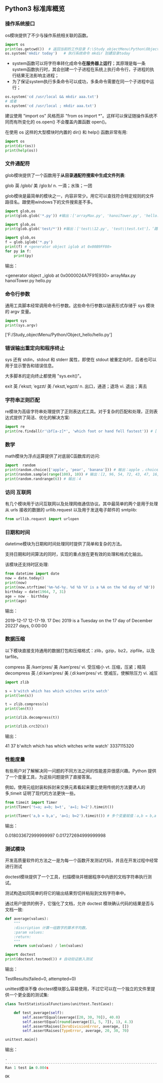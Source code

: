 ##  Python3 标准库概览

### 操作系统接口

os模块提供了不少与操作系统相关联的函数。

```python
import os
print(os.getcwd())  # 返回当前的工作目录 F:\Study_objectMenu\Python\Object_hello
os.system('mkdir today')   # 执行系统命令 mkdir 创建目录today
```

* system函数可以将字符串转化成命令**在服务器上运行**；其原理是每一条system函数执行时，其会创建一个子进程在系统上执行命令行，子进程的执行结果无法影响主进程；
* 为了保证system执行多条命令可以成功，多条命令需要在同一个子进程中运行；

```python
os.system('cd /usr/local && mkdir aaa.txt')
# 或者
os.system('cd /usr/local ; mkdir aaa.txt')
```

建议使用 "import os" 风格而非 "from os import *"。这样可以保证随操作系统不同而有所变化的 os.open() 不会覆盖内置函数 open()。

在使用 os 这样的大型模块时内置的 dir() 和 help() 函数非常有用:

```python
import os
print(dir(os))
print(help(os))
```

### 文件通配符

glob模块提供了一个函数用于**从目录通配符搜索中生成文件列表**:

glob 英 /ɡlɒb/  美 /ɡlɑːb/ n. 一滴；水珠；一团

glob模块是最简单的模块之一，内容非常少。用它可以查找符合特定规则的文件路径名。跟使用windows下的文件搜索差不多。

```python
import glob,os
print(glob.glob('*.py')) #输出：['arrayMax.py', 'hanoiTower.py', 'hello.py']，不包含文件夹下文件
```

```python
import glob,os
print(glob.glob('test/*')) #输出：['test\\12.py', 'test\\test.txt']，‘路径/’可选, 路径后文件名必填
```

```python
import glob,os
f = glob.iglob('*.py')
print(f) # <generator object iglob at 0x00B9FF80>
for py in f:
    print(py)
```
输出：
> 
<generator object _iglob at 0x0000024A7F91E930>
arrayMax.py
hanoiTower.py
hello.py


### 命令行参数

通用工具脚本经常调用命令行参数。这些命令行参数以链表形式存储于 sys 模块的 argv 变量。
```python
import sys
print(sys.argv)
```

['F:/Study_objectMenu/Python/Object_hello/hello.py']


### 错误输出重定向和程序终止

sys 还有 stdin，stdout 和 stderr 属性，即使在 stdout 被重定向时，后者也可以用于显示警告和错误信息。

大多脚本的定向终止都使用 "sys.exit()"。

exit 英 /ˈeksɪt; ˈeɡzɪt/  美 /ˈeksɪt,ˈeɡzɪt/ n. 出口，通道；退场 vi. 退出；离去

### 字符串正则匹配

re模块为高级字符串处理提供了正则表达式工具。对于复杂的匹配和处理，正则表达式提供了简洁、优化的解决方案:

```python
import re
print(re.findall(r'\bf[a-z]*', 'which foot or hand fell fastest')) # ['foot', 'fell', 'fastest']
```

### 数学

math模块为浮点运算提供了对底层C函数库的访问:

```python
import  random
print(random.choice(['apple', 'pear', 'banana'])) # 输出：apple ，choice() 方法返回一个列表，元组或字符串的随机项。
print(random.sample(range(100), 10)) # 输出：[2, 96, 54, 72, 43, 47, 16, 36, 81, 0]
print(random.randrange(6)) # 输出：4
```

### 访问 互联网

有几个模块用于访问互联网以及处理网络通信协议。其中最简单的两个是用于处理从 urls 接收的数据的 urllib.request 以及用于发送电子邮件的 smtplib:

```python
from urllib.request import urlopen
```

### 日期和时间

datetime模块为日期和时间处理同时提供了简单和复杂的方法。

支持日期和时间算法的同时，实现的重点放在更有效的处理和格式化输出。

该模块还支持时区处理:

```python
from datetime import date
now = date.today()
print(now)
print(now.strftime('%m-%d-%y. %d %b %Y is a %A on the %d day of %B'))
birthday = date(1964, 7, 31)
age = now - birthday
print(age)
```
输出：
>
2019-12-17
12-17-19. 17 Dec 2019 is a Tuesday on the 17 day of December
20227 days, 0:00:00


### 数据压缩

以下模块直接支持通用的数据打包和压缩格式：zlib，gzip，bz2，zipfile，以及 tarfile。

compress  英 /kəmˈpres/  美 /kəmˈpres/ vi. 受压缩小 vt. 压缩，压紧；精简
decompress 英 /ˌdiːkəmˈpres/  美 /ˌdiːkəmˈpres/ vt. 使减压，使解除压力 vi. 减压

```python
import zlib

s = b'witch which has which witches write watch'
print(len(s))

t = zlib.compress(s)
print(len(t))

print(zlib.decompress(t))

print(zlib.crc32(s))
```
输出：
> 
41
37
b'witch which has which witches write watch'
3337115320

### 性能度量

有些用户对了解解决同一问题的不同方法之间的性能差异很感兴趣。Python 提供了一个度量工具，为这些问题提供了直接答案。

例如，使用元组封装和拆封来交换元素看起来要比使用传统的方法要诱人的多,timeit 证明了现代的方法更快一些。

```python
from timeit import Timer
print(Timer('t=a; a=b; b=t', 'a=1; b=2').timeit())

print(Timer('a,b = b,a', 'a=1; b=2').timeit()) # 多个变量赋值：a,b = b,a
```
输出：
> 
0.018033672999999997
0.017272694999999998

### 测试模块

开发高质量软件的方法之一是为每一个函数开发测试代码，并且在开发过程中经常进行测试

doctest模块提供了一个工具，扫描模块并根据程序中内嵌的文档字符串执行测试。

测试构造如同简单的将它的输出结果剪切并粘贴到文档字符串中。

通过用户提供的例子，它强化了文档，允许 doctest 模块确认代码的结果是否与文档一致:

```python
def average(values):
    """
    :discription 计算一组数字的算术平均数。
    :param values:
    :return:
    """
    return sum(values) / len(values)

import doctest
print(doctest.testmod()) # 自动验证嵌入测试
```
输出：
> 
TestResults(failed=0, attempted=0)


unittest模块不像 doctest模块那么容易使用，不过它可以在一个独立的文件里提供一个更全面的测试集:
```python
class TestStatisticalFunctions(unittest.TestCase):

    def test_average(self):
        self.assertEqual(average([20, 30, 70]), 40.0)
        self.assertEqual(round(average([1, 5, 7]), 1), 4.3)
        self.assertRaises(ZeroDivisionError, average, [])
        self.assertRaises(TypeError, average, 20, 30, 70)

unittest.main()
```
输出：
```python
.
----------------------------------------------------------------------
Ran 1 test in 0.004s

OK
```



